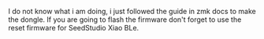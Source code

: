 I do not know what i am doing, i just followed the guide in zmk docs to make the dongle. 
If you are going to flash the firmware don't forget to use the reset firmware for SeedStudio Xiao BLe.
